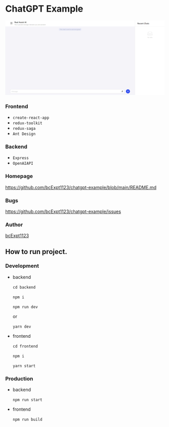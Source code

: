 # ChatGPT Example

![Screenshot](./screenshots/1.png)

### Frontend

- `create-react-app`
- `redux-toolkit`
- `redux-saga`
- `Ant Design`

### Backend

- `Express`
- `OpenAIAPI`

### Homepage

https://github.com/bcExpt1123/chatgpt-example/blob/main/README.md

### Bugs

https://github.com/bcExpt1123/chatgpt-example/issues

### Author

[bcExpt1123](https://github.com/bcExpt1123)

## How to run project.

### Development 

- backend

  `cd backend`

  `npm i`

  `npm run dev`
  
  or

  `yarn dev`

- frontend

  `cd frontend`

  `npm i`

  `yarn start`

### Production

- backend

  `npm run start`

- frontend

  `npm run build`